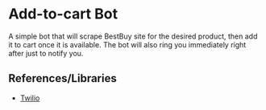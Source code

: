 # Add-to-cart Bot

A simple bot that will scrape BestBuy site for the desired product, then add it to cart once it is available. The bot will also ring you immediately right after just to notify you.

## References/Libraries

- [Twilio](https://www.twilio.com/)
